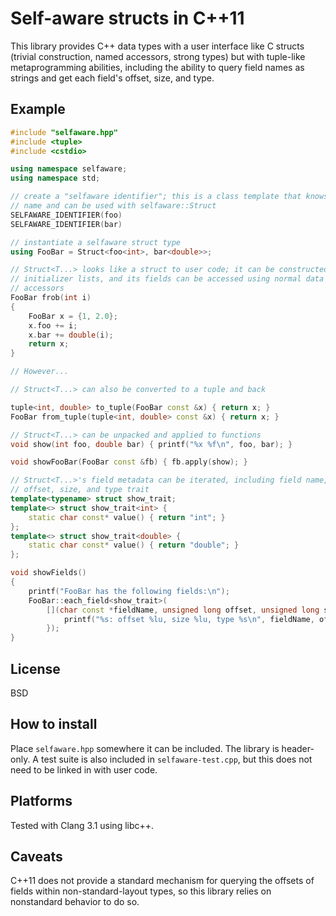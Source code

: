 # Self-aware structs in C++11

This library provides C++ data types with a user interface like C structs (trivial construction,
named accessors, strong types) but with tuple-like metaprogramming abilities, including the ability
to query field names as strings and get each field's offset, size, and type.

## Example

```c++
#include "selfaware.hpp"
#include <tuple>
#include <cstdio>

using namespace selfaware;
using namespace std;

// create a "selfaware identifier"; this is a class template that knows its own
// name and can be used with selfaware::Struct
SELFAWARE_IDENTIFIER(foo)
SELFAWARE_IDENTIFIER(bar)

// instantiate a selfaware struct type
using FooBar = Struct<foo<int>, bar<double>>;

// Struct<T...> looks like a struct to user code; it can be constructed using
// initializer lists, and its fields can be accessed using normal data member
// accessors
FooBar frob(int i)
{
    FooBar x = {1, 2.0};
    x.foo += i;
    x.bar += double(i);
    return x;
}

// However...

// Struct<T...> can also be converted to a tuple and back

tuple<int, double> to_tuple(FooBar const &x) { return x; }
FooBar from_tuple(tuple<int, double> const &x) { return x; }

// Struct<T...> can be unpacked and applied to functions
void show(int foo, double bar) { printf("%x %f\n", foo, bar); }

void showFooBar(FooBar const &fb) { fb.apply(show); }

// Struct<T...>'s field metadata can be iterated, including field name,
// offset, size, and type trait
template<typename> struct show_trait;
template<> struct show_trait<int> {
    static char const* value() { return "int"; }
};
template<> struct show_trait<double> {
    static char const* value() { return "double"; }
};

void showFields()
{
    printf("FooBar has the following fields:\n");
    FooBar::each_field<show_trait>(
        [](char const *fieldName, unsigned long offset, unsigned long size, char const *typeName) {
            printf("%s: offset %lu, size %lu, type %s\n", fieldName, offset, size, typeName);
        });
}
```

## License

BSD

## How to install

Place `selfaware.hpp` somewhere it can be included. The library is header-only. A
test suite is also included in `selfaware-test.cpp`, but this does not need to be
linked in with user code.

## Platforms

Tested with Clang 3.1 using libc++.

## Caveats

C++11 does not provide a standard mechanism for querying the offsets of fields within
non-standard-layout types, so this library relies on nonstandard behavior to do so.
